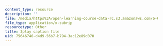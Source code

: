 ```yaml
---
content_type: resource
description: ''
file: /media/https%3A/open-learning-course-data-rc.s3.amazonaws.com/6-004-computation-structures-spring-2017/75646746d4d956b7b7943ac12e89d070_iQR_6f5Jdns.vtt
file_type: application/x-subrip
resourcetype: Other
title: 3play caption file
uid: 75646746-d4d9-56b7-b794-3ac12e89d070
---
```

